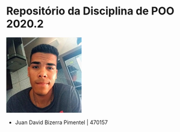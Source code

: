 # Repositório da Disciplina de POO 2020.2
<img src="foto.jpg" width="200">


- Juan David Bizerra Pimentel | 470157